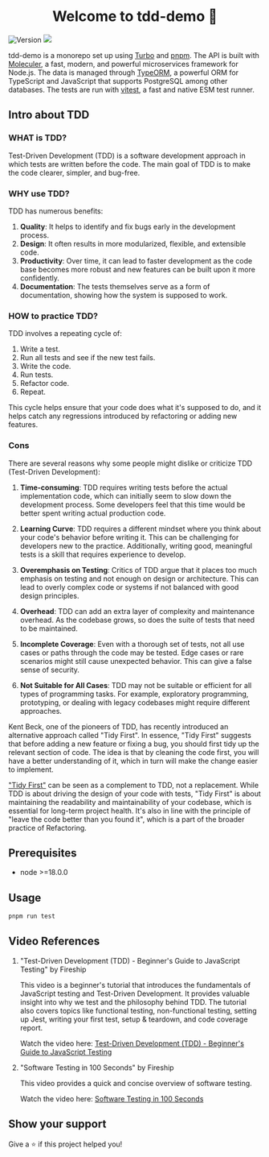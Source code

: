 <h1 align="center">Welcome to tdd-demo 👋</h1>
<p>
  <img alt="Version" src="https://img.shields.io/badge/version-0.0.1-blue.svg?cacheSeconds=2592000" />
  <img src="https://img.shields.io/badge/node-%3E%3D14.0.0-blue.svg" />
</p>

tdd-demo is a monorepo set up using [Turbo](https://turborepo.org/) and [pnpm](https://pnpm.io/). The API is built with [Moleculer](https://moleculer.services/docs/0.14/), a fast, modern, and powerful microservices framework for Node.js. The data is managed through [TypeORM](https://typeorm.io/), a powerful ORM for TypeScript and JavaScript that supports PostgreSQL among other databases. The tests are run with [vitest](https://vitest.dev/), a fast and native ESM test runner.

## Intro about TDD

### WHAT is TDD?

Test-Driven Development (TDD) is a software development approach in which tests are written before the code. The main goal of TDD is to make the code clearer, simpler, and bug-free.

### WHY use TDD?

TDD has numerous benefits:

1. **Quality**: It helps to identify and fix bugs early in the development process.
2. **Design**: It often results in more modularized, flexible, and extensible code.
3. **Productivity**: Over time, it can lead to faster development as the code base becomes more robust and new features can be built upon it more confidently.
4. **Documentation**: The tests themselves serve as a form of documentation, showing how the system is supposed to work.

### HOW to practice TDD?

TDD involves a repeating cycle of:

1. Write a test.
2. Run all tests and see if the new test fails.
3. Write the code.
4. Run tests.
5. Refactor code.
6. Repeat.

This cycle helps ensure that your code does what it's supposed to do, and it helps catch any regressions introduced by refactoring or adding new features.

### Cons

There are several reasons why some people might dislike or criticize TDD (Test-Driven Development):

1. **Time-consuming**: TDD requires writing tests before the actual implementation code, which can initially seem to slow down the development process. Some developers feel that this time would be better spent writing actual production code.

2. **Learning Curve**: TDD requires a different mindset where you think about your code's behavior before writing it. This can be challenging for developers new to the practice. Additionally, writing good, meaningful tests is a skill that requires experience to develop.

3. **Overemphasis on Testing**: Critics of TDD argue that it places too much emphasis on testing and not enough on design or architecture. This can lead to overly complex code or systems if not balanced with good design principles.

4. **Overhead**: TDD can add an extra layer of complexity and maintenance overhead. As the codebase grows, so does the suite of tests that need to be maintained.

5. **Incomplete Coverage**: Even with a thorough set of tests, not all use cases or paths through the code may be tested. Edge cases or rare scenarios might still cause unexpected behavior. This can give a false sense of security.

6. **Not Suitable for All Cases**: TDD may not be suitable or efficient for all types of programming tasks. For example, exploratory programming, prototyping, or dealing with legacy codebases might require different approaches.

Kent Beck, one of the pioneers of TDD, has recently introduced an alternative approach called "Tidy First". In essence, "Tidy First" suggests that before adding a new feature or fixing a bug, you should first tidy up the relevant section of code. The idea is that by cleaning the code first, you will have a better understanding of it, which in turn will make the change easier to implement.

["Tidy First"](./docs/Tidy-First.md) can be seen as a complement to TDD, not a replacement. While TDD is about driving the design of your code with tests, "Tidy First" is about maintaining the readability and maintainability of your codebase, which is essential for long-term project health. It's also in line with the principle of "leave the code better than you found it", which is a part of the broader practice of Refactoring.

## Prerequisites

-   node >=18.0.0

## Usage

```sh
pnpm run test
```

## Video References

1. "Test-Driven Development (TDD) - Beginner's Guide to JavaScript Testing" by Fireship

    This video is a beginner's tutorial that introduces the fundamentals of JavaScript testing and Test-Driven Development. It provides valuable insight into why we test and the philosophy behind TDD. The tutorial also covers topics like functional testing, non-functional testing, setting up Jest, writing your first test, setup & teardown, and code coverage report.

    Watch the video here: [Test-Driven Development (TDD) - Beginner's Guide to JavaScript Testing](https://www.youtube.com/watch?v=Jv2uxzhPFl4&t=6s)

2. "Software Testing in 100 Seconds" by Fireship

    This video provides a quick and concise overview of software testing.

    Watch the video here: [Software Testing in 100 Seconds](https://www.youtube.com/watch?v=u6QfIXgjwGQ)

## Show your support

Give a ⭐️ if this project helped you!
